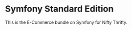 Symfony Standard Edition
========================

This is the E-Commerce bundle on Symfony for Nifty Thrifty.
